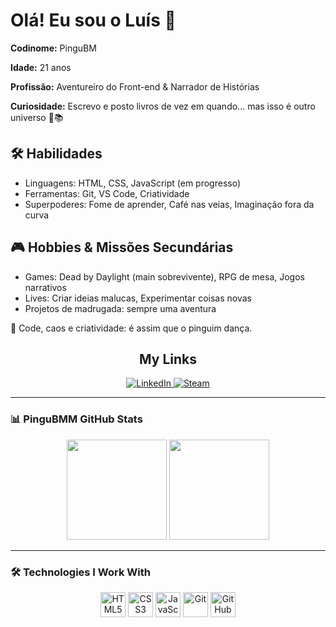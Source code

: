 <div class="bio">
  <h1>Olá! Eu sou o Luís 🐧</h1>
  <p><strong>Codinome:</strong> PinguBM</p>
  <p><strong>Idade:</strong> 21 anos</p>
  <p><strong>Profissão:</strong> Aventureiro do Front-end & Narrador de Histórias</p>
  <p><strong>Curiosidade:</strong> Escrevo e posto livros de vez em quando... mas isso é outro universo 🐧📚</p>

  <h2>🛠️ Habilidades</h2>
  <ul>
    <li>Linguagens: HTML, CSS, JavaScript (em progresso)</li>
    <li>Ferramentas: Git, VS Code, Criatividade</li>
    <li>Superpoderes: Fome de aprender, Café nas veias, Imaginação fora da curva</li>
  </ul>

  <h2>🎮 Hobbies & Missões Secundárias</h2>
  <ul>
    <li>Games: Dead by Daylight (main sobrevivente), RPG de mesa, Jogos narrativos</li>
    <li>Lives: Criar ideias malucas, Experimentar coisas novas</li>
    <li>Projetos de madrugada: sempre uma aventura</li>
  </ul>

  <footer>
    <p>💬 Code, caos e criatividade: é assim que o pinguim dança.</p>
  </footer>
</div>
<h2 align="center">My Links</h2>

<p align="center">
  <a href="https://www.linkedin.com/in/lu%C3%ADs-felipe-b-12b9b01a1/" target="_blank">
    <img src="https://img.shields.io/badge/LinkedIn-0077B5?style=for-the-badge&logo=linkedin&logoColor=white" alt="LinkedIn"/>
  </a>
  <a href="https://steamcommunity.com/id/PinguBM/" target="_blank">
    <img src="https://img.shields.io/badge/Steam-171A21?style=for-the-badge&logo=steam&logoColor=white" alt="Steam"/>
  </a>
</p>

---

### 📊 PinguBMM GitHub Stats

<p align="center">
  <img height="160em" src="https://github-readme-stats.vercel.app/api?username=PinguBM&show_icons=true&theme=radical&include_all_commits=true&count_private=true"/>
  <img height="160em" src="https://github-readme-stats.vercel.app/api/top-langs/?username=PinguBM&layout=compact&langs_count=8&theme=radical"/>
</p>

---

### 🛠️ Technologies I Work With

<p align="center">
  <img src="https://cdn.jsdelivr.net/gh/devicons/devicon/icons/html5/html5-original.svg" height="40" alt="HTML5"/>
  <img src="https://cdn.jsdelivr.net/gh/devicons/devicon/icons/css3/css3-original.svg" height="40" alt="CSS3"/>
  <img src="https://cdn.jsdelivr.net/gh/devicons/devicon/icons/javascript/javascript-original.svg" height="40" alt="JavaScript"/>
  <img src="https://cdn.jsdelivr.net/gh/devicons/devicon/icons/git/git-original.svg" height="40" alt="Git"/>
  <img src="https://cdn.jsdelivr.net/gh/devicons/devicon/icons/github/github-original.svg" height="40" alt="GitHub"/>
</p>
